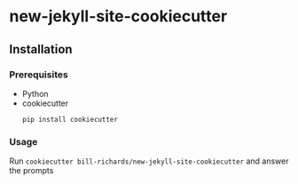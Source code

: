 # new-jekyll-site-cookiecutter

## Installation

### Prerequisites

- Python
- cookiecutter
  ```pip
  pip install cookiecutter
  ```
### Usage

Run `cookiecutter bill-richards/new-jekyll-site-cookiecutter` and answer the prompts